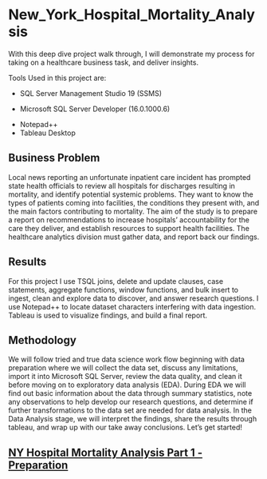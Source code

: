 # New_York_Hospital_Mortality_Analysis

With this deep dive project walk through, I will demonstrate my process for taking on a healthcare business task, and deliver insights.  

Tools Used in this project are:
-	SQL Server Management Studio	19 (SSMS)
*	Microsoft SQL Server Developer (16.0.1000.6)
+	Notepad++
+	Tableau Desktop

## Business Problem
Local news reporting an unfortunate inpatient care incident has prompted state health officials to review all hospitals for discharges resulting in mortality, and identify potential systemic problems. They want to know the types of patients coming into facilities, the conditions they present with, and the main factors contributing to mortality. The aim of the study is to prepare a report on recommendations to increase hospitals’ accountability for the care they deliver, and establish resources to support health facilities. The healthcare analytics division must gather data, and report back our findings.

## Results

For this project I use TSQL joins, delete and update clauses, case statements, aggregate functions, window functions, and bulk insert to ingest, clean and explore data to discover, and answer research questions. I use Notepad++ to locate dataset characters interfering with data ingestion. Tableau is used to visualize findings, and build a final report.

## Methodology

We will follow tried and true data science work flow beginning with data preparation where we will collect the data set, discuss any limitations, import it into Microsoft SQL Server, review the data quality, and clean it before moving on to exploratory data analysis (EDA). 
During EDA we will find out basic information about the data through summary statistics, note any observations to help develop our research questions, and determine if further transformations to the data set are needed for data analysis. 
In the Data Analysis stage, we will interpret the findings, share the results through tableau, and wrap up with our take away conclusions. Let’s get started!

## [NY Hospital Mortality Analysis Part 1 - Preparation](https://github.com/cgjohnso/New_York_Hospital_Mortality_Analysis/blob/main/SPARC2019_NY_Hospital_Mortality_Analysis_Part1.pdf)
